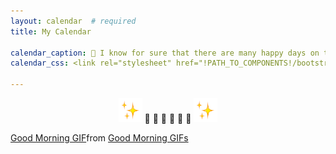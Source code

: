 ```yaml
---
layout: calendar  # required
title: My Calendar

calendar_caption: 💜 I know for sure that there are many happy days on this calendar! 💜
calendar_css: <link rel="stylesheet" href="!PATH_TO_COMPONENTS!/bootstrap-calendar/css/calendar.css">

---
```



<p align="center">
 <img
 src="https://raw.githubusercontent.com/sofijacom/sofijacom.github.io/4d63c7033e8df29685f8d4157a27b3f30ef96a89/assets/web/Sparkles.webp"
   alt="Sparkles"
   width="38"
   height="38"
/>	
🦋 🦋 🦋 🦋 🦋 🦋   
<img
 src="https://raw.githubusercontent.com/sofijacom/sofijacom.github.io/4d63c7033e8df29685f8d4157a27b3f30ef96a89/assets/web/Sparkles.webp"
  alt="Sparkles"
  width="38"
  height="38"
/>
</p>

<!--
<h3><p align="center">Calendar</p></h3>
-->
<div class="tenor-gif-embed" data-postid="10165783108508552927" data-share-method="host" data-aspect-ratio="0.688755" data-width="100%"><a href="https://tenor.com/view/good-morning-gif-10165783108508552927">Good Morning GIF</a>from <a href="https://tenor.com/search/good+morning-gifs">Good Morning GIFs</a></div> <script type="text/javascript" async src="https://tenor.com/embed.js"></script>
